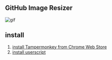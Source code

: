 ## GitHub Image Resizer

![gif](https://github.com/ktansai/GitHub-Image-Resizer/assets/6256289/3aa37bba-95a2-41d4-8a48-ef027a788f91)

## install
1. [install Tampermonkey from Chrome Web Store](https://chromewebstore.google.com/detail/tampermonkey/dhdgffkkebhmkfjojejmpbldmpobfkfo)
1. [install userscript](https://github.com/ktansai/GitHub-Image-Resizer/raw/main/GitHubImageResizer.user.js)